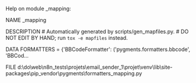 Help on module _mapping:

NAME
    _mapping

DESCRIPTION
    # Automatically generated by scripts/gen_mapfiles.py.
    # DO NOT EDIT BY HAND; run `tox -e mapfiles` instead.

DATA
    FORMATTERS = {'BBCodeFormatter': ('pygments.formatters.bbcode', 'BBCod...

FILE
    d:\do\web\n8n_tests\projets\email_sender_1\projet\venv\lib\site-packages\pip\_vendor\pygments\formatters\_mapping.py


